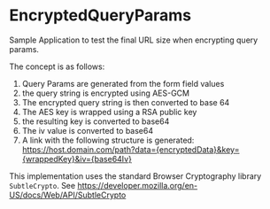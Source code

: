 # EncryptedQueryParams

Sample Application to test the final URL size when encrypting query params.

The concept is as follows:

1. Query Params are generated from the form field values
2. the query string is encrypted using AES-GCM 
3. The encrypted query string is then converted to base 64
4. The AES key is wrapped using a RSA public key
5. the resulting key is converted to base64
6. The iv value is converted to base64
7. A link with the following structure is generated: https://host.domain.com/path?data={encryptedData}&key={wrappedKey}&iv={base64Iv}

This implementation uses the standard Browser Cryptography library `SubtleCrypto`. See https://developer.mozilla.org/en-US/docs/Web/API/SubtleCrypto
